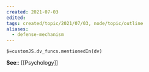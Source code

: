 ```yaml
---
created: 2021-07-03
edited: 
tags: created/topic/2021/07/03, node/topic/outline
aliases:
  - defense-mechanism
---
```

`$=customJS.dv_funcs.mentionedIn(dv)`




**See**:: [[Psychology]]
